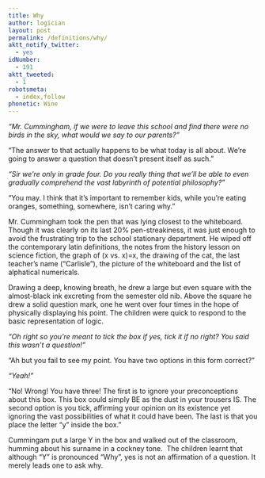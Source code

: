 ```yaml
---
title: Why
author: logician
layout: post
permalink: /definitions/why/
aktt_notify_twitter:
  - yes
idNumber:
  - 191
aktt_tweeted:
  - 1
robotsmeta:
  - index,follow
phonetic: Wine
---
```

*&#8220;Mr. Cummingham, if we were to leave this school and find there were no birds in the sky, what would we say to our parents?&#8221;*

&#8220;The answer to that actually happens to be what today is all about. We&#8217;re going to answer a question that doesn&#8217;t present itself as such.&#8221;

*&#8220;Sir we&#8217;re only in grade four. Do you really thing that we&#8217;ll be able to even gradually comprehend the vast labyrinth of potential philosophy?&#8221;*

&#8220;You may. I think that it&#8217;s important to remember kids, while you&#8217;re eating oranges, something, somewhere, isn&#8217;t caring why.&#8221;

Mr. Cummingham took the pen that was lying closest to the whiteboard. Though it was clearly on its last 20% pen-streakiness, it was just enough to avoid the frustrating trip to the school stationary department. He wiped off the contemporary latin definitions, the notes from the history lesson on science fiction, the graph of (x vs. x)=x, the drawing of the cat, the last teacher&#8217;s name (&#8220;Carlisle&#8221;), the picture of the whiteboard and the list of alphatical numericals.

Drawing a deep, knowing breath, he drew a large but even square with the almost-black ink excreting from the semester old nib. Above the square he drew a solid question mark, one he went over four times in the hope of physically displaying his point. The children were quick to respond to the basic representation of logic.

*&#8220;Oh right so you&#8217;re meant to tick the box if yes, tick it if no right? You said this wasn&#8217;t a question!&#8221;*

&#8220;Ah but you fail to see my point. You have two options in this form correct?&#8221;

*&#8220;Yeah!&#8221;*

&#8220;No! Wrong! You have three! The first is to ignore your preconceptions about this box. This box could simply BE as the dust in your trousers IS. The second option is you tick, affirming your opinion on its existence yet ignoring the vast possibilities of what it could have been. The last is that you place the letter &#8220;y&#8221; inside the box.&#8221;

Cummingam put a large Y in the box and walked out of the classroom, humming about his surname in a cockney tone.  The children learnt that although &#8220;Y&#8221; is pronounced &#8220;Why&#8221;, yes is not an affirmation of a question. It merely leads one to ask why.